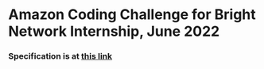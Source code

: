 # Amazon Coding Challenge for Bright Network Internship, June 2022

### Specification is at [this link](https://github.com/sk2003hw/A-Star-Search/blob/main/Amazon%20Coding%20Exercise%20-%20Pathfinding%20on%20a%202D%20Grid.pdf)
